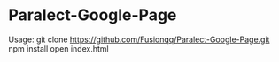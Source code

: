 # Paralect-Google-Page
Usage:
git clone https://github.com/Fusionqq/Paralect-Google-Page.git
npm install
open index.html
